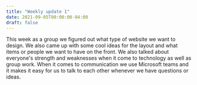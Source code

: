 ```yaml
---
title: "Weekly update 1"
date: 2021-09-05T00:00:00-04:00
draft: false
---
```


This week as a group we figured out what type of website we want to design. We also came up with some cool ideas for the layout and what items or people we want to have on the front. We also talked about everyone's strength and weaknesses when it come to technology as well as group work. When it comes to communication we use Microsoft teams and it makes it easy for us to talk to each other whenever we have questions or ideas. 


